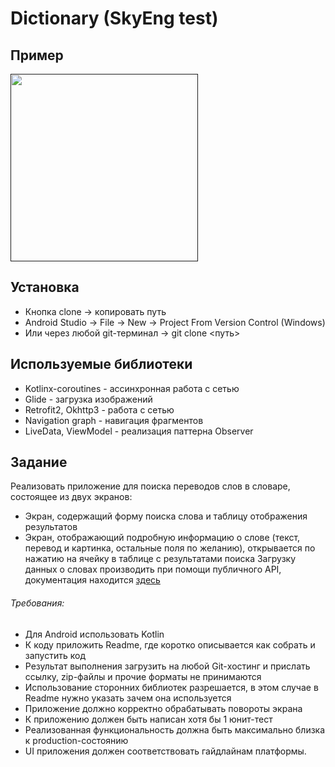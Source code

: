 # Dictionary (SkyEng test)
## Пример
[<img src="media/infinite_pager_demo.gif" width="300" />]()
## Установка
- Кнопка clone -> копировать путь
- Android Studio -> File -> New -> Project From Version Control (Windows)
- Или через любой git-терминал -> git clone <путь>
## Используемые библиотеки
- Kotlinx-coroutines - ассинхронная работа с сетью
- Glide - загрузка изображений
- Retrofit2, Okhttp3 - работа с сетью
- Navigation graph - навигация фрагментов
- LiveData, ViewModel - реализация паттерна Observer
## Задание
Реализовать приложение для поиска переводов слов в словаре, состоящее из двух экранов:
- Экран, содержащий форму поиска слова и таблицу отображения результатов
- Экран, отображающий подробную информацию о слове (текст, перевод и картинка, остальные поля по желанию), открывается по нажатию на ячейку в таблице с результатами поиска
Загрузку данных о словах производить при помощи публичного API, документация находится [здесь](https://dictionary.skyeng.ru/doc/api/external)
###### Требования:
- Для Android использовать Kotlin
- К коду приложить Readme, где коротко описывается как собрать и запустить код
- Результат выполнения загрузить на любой Git-хостинг и прислать ссылку, zip-файлы и прочие форматы не принимаются
- Использование сторонних библиотек разрешается, в этом случае в Readme нужно указать зачем она используется
- Приложение должно корректно обрабатывать повороты экрана
- К приложению должен быть написан хотя бы 1 юнит-тест
- Реализованная функциональность должна быть максимально близка к production-состоянию
- UI приложения должен соответствовать гайдлайнам платформы.
